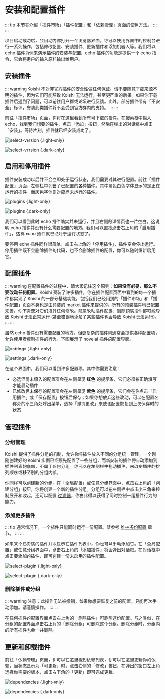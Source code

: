 # 安装和配置插件

::: tip
本节将介绍「插件市场」「插件配置」和「依赖管理」页面的使用方法。
:::
:::

项目启动成功后，会自动为你打开一个浏览器界面。你可以使用界面中的控制台进行一系列操作，包括修改配置、安装插件、更新插件和添加机器人等。我们将以 echo 插件为例来演示插件的安装与配置。echo 插件的功能是提供一个 echo 指令，它会将用户的输入原样输出给用户。

## 安装插件

::: warning
Koishi 不对非官方插件的安全性做任何保证。请不要随意下载来源不明的插件，因为它们可能导致 Koishi 无法运行，甚至更严重的后果。如果你下载插件后遇到了问题，可以前往用户群或论坛进行反馈。此外，部分插件带有「不安全」标识，安装此类插件将不会受到官方群内的支持。
:::
:::

前往「插件市场」页面，你将在这里看到所有可下载的插件。在搜索框中输入 echo，找到我们想要的插件，点击「添加」按钮，然后在弹出的对话框中点击「安装」。等待片刻，插件就已经安装成功了。

![select-version](/manual/console/select-version.light.webp) {.light-only}

![select-version](/manual/console/select-version.dark.webp) {.dark-only}

## 启用和停用插件

插件安装成功以后并不会立即处于运行状态，我们需要对其进行配置。前往「插件配置」页面，左侧栏中列出了已配置的各种插件。其中<span class="light-only">黑色</span><span class="dark-only">白色</span>字体显示的是正在运行的插件，而灰色字体则对应尚未运行的插件。

![plugins](/manual/console/plugins.light.webp) {.light-only}

![plugins](/manual/console/plugins.dark.webp) {.dark-only}

我们可以看到此时 echo 插件确实并未运行，并且右侧的详情页也一片空白。这说明 echo 插件并没有什么需要配置的地方。我们可以直接点击右上角的「启用插件」，这样 echo 插件就已经处于运行状态了。

要停用 echo 插件同样很简单。点击右上角的「停用插件」，插件变会停止运行。停用插件既不会删除插件的代码，也不会删除插件的配置，你可以随时重新启用它。

## 配置插件

::: warning
在配置插件的过程中，请大家记住这个原则：**如果没有必要，那么不要改动任何配置**。Koishi 预装了许多插件，你在插件配置页面中看到的每一个插件都实现了 Koishi 的一部分基础功能。包括我们已经用到的「插件市场」和「插件配置」页面本身也是由预装的 market 插件来提供的。所有的预装插件均已配置完善，你不需要对它们进行任何修改。随意改动插件配置、删除预装插件都可能导致 Koishi 无法正常运行 (甚至错误地添加了某些插件也会导致 Koishi 无法运行)。
:::
:::

虽然 echo 插件没有需要配置的地方，但更复杂的插件则通常会提供各种配置项，允许使用者控制插件的行为。下图展示了 novelai 插件的配置界面。

![settings](/manual/console/settings.light.webp) {.light-only}

![settings](/manual/console/settings.dark.webp) {.dark-only}

在这个界面中，我们可以看到许多配置项。其中你需要注意：

- 必选但尚未填入的配置项会在左侧呈现 <span style="font-weight: bold; color: var(--vp-c-red-light)">红色</span> 的提示条，它们必须被正确填写才能启动插件
- 已修改但未保存的配置项会在左侧呈现 <span style="font-weight: bold; color: var(--vp-c-brand)">紫色</span> 的提示条，它们会在你点击「启用插件」或「保存配置」按钮后保存；如果你想放弃这些改动，可以在配置名称旁的小三角处呼出菜单，选择「撤销更改」来使该配置恢复到上次保存时的状态

## 管理插件

### 分组管理

Koishi 提供了插件分组的机制，允许你将插件放入不同的分组统一管理。一个刚刚创建好的 Koishi 实例已经预先配置了一些分组，而新安装的插件将自动添加到插件列表的底部，不属于任何分组。你可以在左侧栏中拖动插件，来改变插件的排列顺序或移至别的分组内部。

你同样可以创建新的分组。在「全局配置」或任意分组界面中，点击右上角的「创建分组」按钮，你将创建一个新的插件分组。分组可以在左侧栏中点击小三角来控制展开和收起，还可以配置 [过滤器](../usage/filter.md)，你由此得以获得了同时控制一组插件行为的能力。

### 添加更多插件

::: tip
通常情况下，一个插件只能同时运行一份配置。请参考 [维护多份配置](../recipe/multiple.md) 章节。
:::
:::

如果某个已安装的插件并未显示在插件列表中，你也可以手动添加它。在「全局配置」或任意分组界面中，点击右上角的「添加插件」将会弹出对话框。在对话框中点击要添加的插件，即可创建一份未启用的插件配置。

![select-plugin](/manual/console/select-plugin.light.webp) {.light-only}

![select-plugin](/manual/console/select-plugin.dark.webp) {.dark-only}

### 删除插件或分组

::: warning
注意：此操作无法被撤销，如果你想要恢复之前的配置，只能再次手动添加。请谨慎操作。
:::
:::

在任何插件的配置界面点击右上角的「删除插件」可删除这份配置。与之类似，在分组的配置界面点击右上角的「删除分组」可删除这个分组。删除分组时，分组内的所有插件也会一并删除。

## 更新和卸载插件

前往「依赖管理」页面，你可以在这里看到依赖列表，你可以在这里更新你的依赖，当状态显示为「可更新」时，点击右侧的「修改」按钮，在弹出的窗口左上角选择你需要的版本，点击右下角的「更新」即可完成更新。

![dependencies](/manual/console/dependencies.light.webp) {.light-only}

![dependencies](/manual/console/dependencies.dark.webp) {.dark-only}

